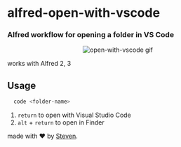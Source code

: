 # alfred-open-with-vscode
### Alfred workflow for opening a folder in VS Code

<p align="center">
<img alt="open-with-vscode gif" src="https://thumbs.gfycat.com/InsistentSoreAustrianpinscher-size_restricted.gif"/>
</p>

works with Alfred 2, 3

## Usage
```bash
  code <folder-name>
```
1. `return` to open with Visual Studio Code
2. `alt` + `return` to open in Finder 

made with :heart: by [Steven](https://github.com/iamstevendao).
